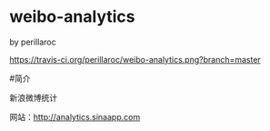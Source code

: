 weibo-analytics
===============

by perillaroc

https://travis-ci.org/perillaroc/weibo-analytics.png?branch=master

#简介

新浪微博统计

网站：http://analytics.sinaapp.com